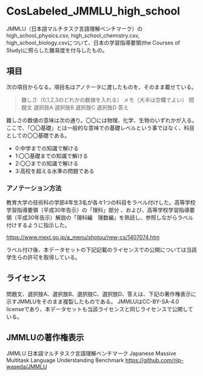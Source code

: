 # CosLabeled_JMMLU_high_school
JMMLU（日本語マルチタスク言語理解ベンチマーク）のhigh_school_physics.csv, high_school_chemistry.csv, high_school_biology.csvについて、日本の学習指導要領(the Courses of Study)に照らした難易度を付与したもの。

## 項目
次の項目からなる。項目名はアノテータに渡したものを、そのまま載せている。

> 難しさ（0,1,2,3のどれかの数値を入れる）	メモ（大半は空欄でよい）	問題文	選択肢A	選択肢B	選択肢C	選択肢D	答え

難しさの数値の意味は次の通り。〇〇には物理、化学、生物のいずれかが入る。ここで、「〇〇基礎」とは一般的な意味での基礎レベルという事ではなく、科目としての〇〇基礎である。

* 0:中学までの知識で解ける
* 1:〇〇基礎までの知識で解ける
* 2:〇〇までの知識で解ける
* 3:高校を超える水準の問題である

### アノテーション方法

教育大学の技術科の学部4年生3名が各々1つの科目をラベル付けした。高等学校学習指導要領（平成30年告示）の「理科」部分 、および、高等学校学習指導要領（平成30年告示）解説の「理科編　理数編」を熟読し、参照しながらラベル付けするように指示した。

https://www.mext.go.jp/a_menu/shotou/new-cs/1407074.htm

ラベル付け後、本データセットの下記記載のライセンスでの公開については当該学生らの許可を取得している。

## ライセンス

問題文、選択肢A、選択肢B、選択肢C、選択肢D、答えは、下記の著作権表示に示すJMMLUをそのまま複製したものである。
JMMLUはCC-BY-SA-4.0 licenseであり、本データセットも当該ライセンスと同じライセンスで公開している。

## JMMLUの著作権表示
JMMLU
日本語マルチタスク言語理解ベンチマーク Japanese Massive Multitask Language Understanding Benchmark
https://github.com/nlp-waseda/JMMLU
